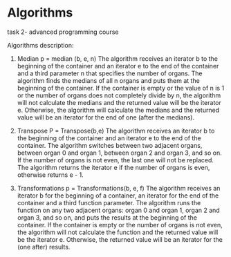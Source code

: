 # Algorithms

task 2- advanced programming course

Algorithms description:

1. Median
p = median (b, e, n)
The algorithm receives an iterator b to the beginning of the container and an iterator e to the end of the container and a third parameter n that specifies the number of organs.
The algorithm finds the medians of all n organs and puts them at the beginning of the container.
If the container is empty or the value of n is 1 or the number of organs does not completely divide by n, the algorithm will not calculate the medians and the returned value will be the iterator e.
Otherwise, the algorithm will calculate the medians and the returned value will be an iterator for the end of one (after the medians).

2. Transpose
 P = Transpose(b,e)
The algorithm receives an iterator b to the beginning of the container and an iterator e to the end of the container.
The algorithm switches between two adjacent organs, between organ 0 and organ 1, between organ 2 and organ 3, and so on.
If the number of organs is not even, the last one will not be replaced.
The algorithm returns the iterator e if the number of organs is even, otherwise returns e - 1.

3. Transformations
p = Transformations(b, e, f)
The algorithm receives an iterator b for the beginning of a container, an iterator for the end of the container and a third function parameter.
The algorithm runs the function on any two adjacent organs: organ 0 and organ 1, organ 2 and organ 3, and so on, and puts the results at the beginning of the container.
If the container is empty or the number of organs is not even, the algorithm will not calculate the function and the returned value will be the iterator e.
Otherwise, the returned value will be an iterator for the (one after) results.



